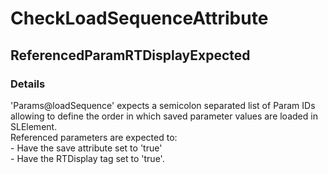 ﻿---  
uid: Validator_2_56_6  
---

# CheckLoadSequenceAttribute

## ReferencedParamRTDisplayExpected

### Details

'Params@loadSequence' expects a semicolon separated list of Param IDs allowing to define the order in which saved parameter values are loaded in SLElement.  
Referenced parameters are expected to:  
\- Have the save attribute set to 'true'  
\- Have the RTDisplay tag set to 'true'.
